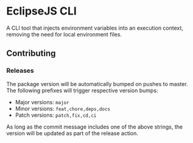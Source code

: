 # EclipseJS CLI

A CLI tool that injects environment variables into an execution context, removing the need for local environment files.

## Contributing

### Releases

The package version will be automatically bumped on pushes to master. The following
prefixes will trigger respective version bumps:

-   Major versions: `major`
-   Minor versions: `feat,chore,deps,docs`
-   Patch versions: `patch,fix,cd,ci`

As long as the commit message includes one of the above strings, the version will be updated as part of the release action.
